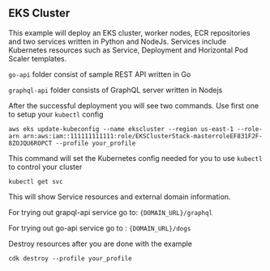## EKS Cluster
This example will deploy an EKS cluster, worker nodes, ECR repositories and two services written in Python and NodeJs. Services include Kubernetes resources such as Service, Deployment and Horizontal Pod Scaler templates.

`go-api` folder consist of sample REST API written in Go

`graphql-api` folder consists of GraphQL server written in Nodejs


After the successful deployment you will see two commands. Use first one to setup your `kubectl` config

`aws eks update-kubeconfig --name ekscluster --region us-east-1 --role-arn arn:aws:iam::111111111111:role/EKSClusterStack-masterroleEF831F2F-8ZOJQU6ROPCT --profile your_profile`

This command will set the Kubernetes config needed for you to use `kubectl` to control your cluster

`kubectl get svc`

This will show Service resources and external domain information.

For trying out grapql-api service go to: `{DOMAIN_URL}/graphql`

For trying out go-api service go to : `{DOMAIN_URL}/dogs`

Destroy resources after you are done with the example

`cdk destroy --profile your_profile`